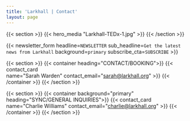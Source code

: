 ```yaml
---
title: 'Larkhall | Contact'
layout: page
---
```


{{< section >}}
    {{< hero_media "Larkhall-TEDx-1.jpg" >}}
{{< /section >}}

{{< newsletter_form headline=`NEWSLETTER` sub_headline=`Get the latest news from Larkhall` background=`primary` subscribe_cta=`SUBSCRIBE` >}}

{{< section >}}
    {{< container heading="CONTACT/BOOKING">}}
        {{< contact_card    
                name="Sarah Warden"
                contact_email="sarah@larkhall.org" >}}
    {{< /container >}}
{{< /section >}}

{{< section >}}
    {{< container background="primary" heading="SYNC/GENERAL INQUIRIES">}}
        {{< contact_card    
                name="Charlie Williams"
                contact_email="charlie@larkhall.org" >}}
    {{< /container >}}
{{< /section >}}

